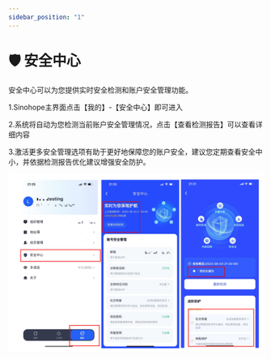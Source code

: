 ```yaml
---
sidebar_position: "1"
---
```

# 🛡 安全中心

安全中心可以为您提供实时安全检测和账户安全管理功能。

1.Sinohope主界面点击【我的】-【安全中心】即可进入

2.系统将自动为您检测当前账户安全管理情况，点击【查看检测报告】可以查看详细内容

3.激活更多安全管理选项有助于更好地保障您的账户安全，建议您定期查看安全中小，并依据检测报告优化建议增强安全防护。

![](<../images/assets/1691069984254.jpg>)

